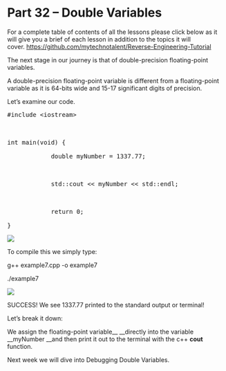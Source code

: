 # Part 32 – Double Variables

For a complete table of contents of all the lessons please click below as it will give you a brief of each lesson in addition to the topics it will cover.&nbsp;https://github.com/mytechnotalent/Reverse-Engineering-Tutorial

The next stage in our journey is that of double-precision floating-point variables.&nbsp;

A double-precision floating-point variable is different from a floating-point variable as it is 64-bits wide and 15-17 significant digits of precision.

Let’s examine our code.

<pre spellcheck="false">#include &lt;iostream&gt;

&nbsp;

int main(void) {

&nbsp;&nbsp;&nbsp;&nbsp;&nbsp;&nbsp;&nbsp;&nbsp;&nbsp;&nbsp;&nbsp; double myNumber = 1337.77;

&nbsp;

&nbsp;&nbsp;&nbsp;&nbsp;&nbsp;&nbsp;&nbsp;&nbsp;&nbsp;&nbsp;&nbsp; std::cout &lt;&lt; myNumber &lt;&lt; std::endl;

&nbsp;

&nbsp;&nbsp;&nbsp;&nbsp;&nbsp;&nbsp;&nbsp;&nbsp;&nbsp;&nbsp;&nbsp; return 0;

}
</pre>

<div class="slate-resizable-image-embed slate-image-embed__resize-full-width"><img src="https://media-exp1.licdn.com/dms/image/C4E12AQFKHNGJcnqsQQ/article-inline_image-shrink_1000_1488/0/1522403579256?e=1614211200&amp;v=beta&amp;t=AW9v9itxF-gMk0LBEpdgkBzB5QoQ_JmajBIl1tE-gGE"/></div>

To compile this we simply type:

g++ example7.cpp -o example7

./example7

<div class="slate-resizable-image-embed slate-image-embed__resize-full-width"><img src="https://media-exp1.licdn.com/dms/image/C4E12AQGBnyYx8huVDw/article-inline_image-shrink_1000_1488/0/1522403604790?e=1614211200&amp;v=beta&amp;t=dylo5aOmpzs2p2yUkRRL8u4G07SlIJBi5056a7P7XBs"/></div>

SUCCESS!&nbsp;We see 1337.77 printed to the standard output or terminal!

Let’s break it down:

We assign the floating-point variable__ __directly into the variable __myNumber __and then print it out to the terminal with the c++ __cout__ function.

Next week we will dive into Debugging Double Variables.